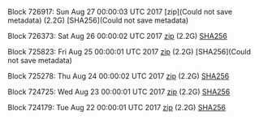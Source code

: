 Block 726917: Sun Aug 27 00:00:03 UTC 2017 [zip](Could not save metadata) (2.2G) [SHA256](Could not save metadata)

Block 726373: Sat Aug 26 00:00:02 UTC 2017 [zip](https://transfer.sh/13Tagf/bootstrap.dat.20170826.zip) (2.2G) [SHA256](https://transfer.sh/suGGx/sha256.txt)

Block 725823: Fri Aug 25 00:00:01 UTC 2017 [zip](https://transfer.sh/z6zn7/bootstrap.dat.20170825.zip) (2.2G) [SHA256](Could not save metadata)

Block 725278: Thu Aug 24 00:00:02 UTC 2017 [zip](https://transfer.sh/r2VzB/bootstrap.dat.20170824.zip) (2.2G) [SHA256](https://transfer.sh/uXjch/sha256.txt)

Block 724725: Wed Aug 23 00:00:01 UTC 2017 [zip](https://transfer.sh/10qklF/bootstrap.dat.20170823.zip) (2.2G) [SHA256](https://transfer.sh/13manY/sha256.txt)

Block 724179: Tue Aug 22 00:00:01 UTC 2017 [zip](https://transfer.sh/1arEh/bootstrap.dat.20170822.zip) (2.2G) [SHA256](https://transfer.sh/12rdCE/sha256.txt)

